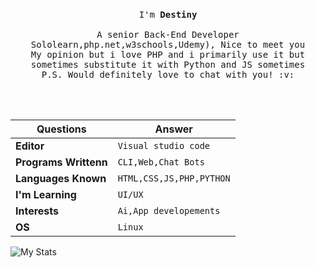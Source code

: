 <p align="center">
  <br>
  <samp>
    I'm <b>Destiny</b>
    <br><br>
    A senior Back-End Developer
    <br
    I'm a self-taught Developer(<i>Sololearn,php.net,w3schools,Udemy</i>), Nice to meet you
    <br>
    My opinion but i love PHP and i primarily use it but sometimes substitute it with Python and JS sometimes
    <br>
    P.S. Would definitely love to chat with you! :v:
  </samp>

<br><br>

Questions | Answer
--- | ---
**Editor** | `Visual studio code`
**Programs Writtenn** | `CLI,Web,Chat Bots`
**Languages Known** | `HTML,CSS,JS,PHP,PYTHON`
**I'm Learning** | `UI/UX`
**Interests** | `Ai,App developements`
**OS** | `Linux`

</p>

![My Stats](https://github-readme-stats.vercel.app/api?username=h1rdr3v2&show_icons=true&title_color=fff&icon_color=79ff97&text_color=9f9f9f&bg_color=151515)
